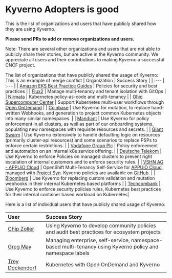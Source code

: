 # Kyverno Adopters is good

This is the list of organizations and users that have publicly shared how they are using Kyverno. 

**Please send PRs to add or remove organizations and users.**

Note: There are several other organizations and users that are not able to publicly share their stories, but are active in the Kyverno community. We appreciate all users and their contributions to making Kyverno a successful CNCF project.

The list of organizations that have publicly shared the usage of Kyverno:
This is an example of merge conflict
| Organization | Success Story |
| :--- | :--- |
| [Amazon EKS Best Practice Guides](https://github.com/aws/aws-eks-best-practices/tree/master/policies/kyverno) | Policies for security and best practices |
| [Flux2](https://github.com/fluxcd/flux2-multi-tenancy#enforce-tenant-isolation) | Manage multi-tenancy and tenant isolation with GitOps |
| [Nirmata](https://nirmata.com) | Kubernetes policy-as-code and multi-tenancy |
| [Ohio Supercomputer Center](https://www.osc.edu/) | Support Kubernetes multi-user workflows through [Open OnDemand](http://openondemand.org/) |
| [Coinbase](https://www.coinbase.com/)  | Use Kyverno for mutation, to replace hand-written Webhooks, and generation to project common Kubernetes objects into many similar namespaces. |
| [Mandiant](https://www.mandiant.com/)  | Use Kyverno for policy enforcement in all clusters, as well as part of our onboarding systems, populating new namespaces with requisite resources and secrets. |
| [Giant Swarm](https://www.giantswarm.io/) | Use Kyverno extensively to handle defaulting logic on resources (primarily cluster-api resources) and some scenarios to replace PSPs to enforce certain restrictions. |
| [Vodafone Group Plc](https://www.vodafone.com/)  | Policy enforcement and automation on an internal k8s service offering. |
| [Deutsche Telekom](https://www.telekom.com/en)  | Use Kyverno to enforce Policies on managed clusters to prevent right escalation of internal customers and to enforce security rules. |
| [VSHN AG - APPUiO Cloud](https://www.vshn.ch/) | OpenShift Multi-Tenancy Self-Service for [APPUiO Cloud](https://www.appuio.ch), managed with [Project Syn](https://syn.tools). Kyverno policies are available on [GitHub](https://github.com/appuio/component-appuio-cloud). |
| [Bloomberg](https://www.techatbloomberg.com/) | Use Kyverno for replacing custom validation and mutation webhooks in their internal Kubernetes based platforms |
| [Techcombank](https://www.techcombank.com.vn/trang-chu) | Use Kyverno to enforce security policies rules, Kubernetes best practices for their internal container based workload on Kubernetes|
<!-- append the line below to the table
| [name](URL) | brief description of how you are using Kyverno | 

-->


Here is a list of individual users that have publicly shared usage of Kyverno:

| User  | Success Story |
| :--- | :--- |
| [Chip Zoller](https://github.com/chipzoller) | Using Kyverno to develop community policies and audit best practices for ecosystem projects |
| [Greg May](https://github.com/mnrgreg) | Managing enterprise, self-service, namespace-based multi-tenancy using Kyverno policy and namespace labels |
| [Trey Dockendorf](https://github.com/treydock) | Kubernetes with Open OnDemand and Kyverno |

<!-- append the line below and tell your story
| [name](GitHub URL) | brief description | 
-->
